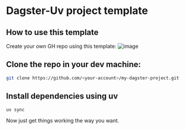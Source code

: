 # Dagster-Uv project template

## How to use this template
Create your own GH repo using this template:
![image](https://github.com/user-attachments/assets/3a3539dc-e8df-48d3-bd52-8cafd2155f3c)

## Clone the repo in your dev machine:
```sh
git clone https://github.com/<your-account>/my-dagster-project.git
```
## Install dependencies using uv
```sh
uv sync
```

Now just get things working the way you want.
